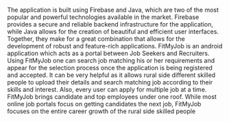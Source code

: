 The application is built using Firebase and Java, which are two of the most popular and powerful technologies available in the market. Firebase provides a secure and reliable backend infrastructure for the application, while Java allows for the creation of beautiful and efficient user interfaces. Together, they make for a great combination that allows for the development of robust and feature-rich applications.
FitMyJob is an android application which acts as a portal between Job Seekers and Recruiters. Using FitMyJob one can search job matching his or her requirements and appear for the selection process once the application is being registered and accepted. It can be very helpful as it allows rural side different skilled people to upload their details and search matching job according to their skills and interest. Also, every user can apply for multiple job at a time.
FitMyJob brings candidate and top employees under one roof. While most online job portals focus on getting candidates the next job, FitMyJob focuses on the entire career growth of the rural side skilled people
